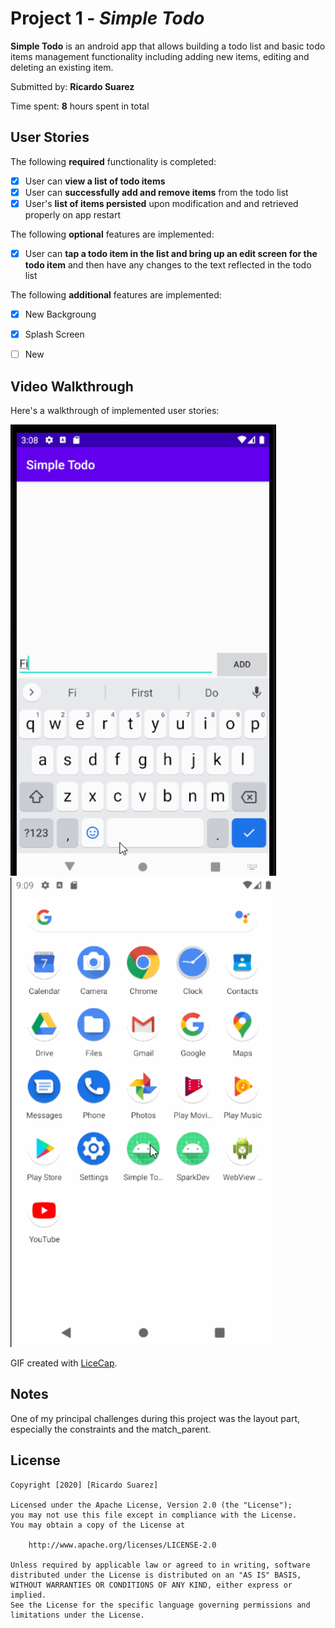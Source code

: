 # Project 1 - *Simple Todo*

**Simple Todo** is an android app that allows building a todo list and basic todo items management functionality including adding new items, editing and deleting an existing item.

Submitted by: **Ricardo Suarez**

Time spent: **8** hours spent in total

## User Stories

The following **required** functionality is completed:

* [X] User can **view a list of todo items**
* [X] User can **successfully add and remove items** from the todo list
* [X] User's **list of items persisted** upon modification and and retrieved properly on app restart

The following **optional** features are implemented:

* [X] User can **tap a todo item in the list and bring up an edit screen for the todo item** and then have any changes to the text reflected in the todo list

The following **additional** features are implemented:

* [X] New Backgroung
* [X] Splash Screen
* [ ] New



## Video Walkthrough

Here's a walkthrough of implemented user stories:

<img src='walkthrough.gif' title='Video Walkthrough' width='425' alt='Video Walkthrough'  />
<img src='walkthrough2.gif' title='Video Walkthrough' width='425' alt='Video Walkthrough'   />

GIF created with [LiceCap](http://www.cockos.com/licecap/).

## Notes
One of my principal challenges during this project was the layout part,
especially the constraints and the match_parent.

## License

    Copyright [2020] [Ricardo Suarez]

    Licensed under the Apache License, Version 2.0 (the "License");
    you may not use this file except in compliance with the License.
    You may obtain a copy of the License at

        http://www.apache.org/licenses/LICENSE-2.0

    Unless required by applicable law or agreed to in writing, software
    distributed under the License is distributed on an "AS IS" BASIS,
    WITHOUT WARRANTIES OR CONDITIONS OF ANY KIND, either express or implied.
    See the License for the specific language governing permissions and
    limitations under the License.
